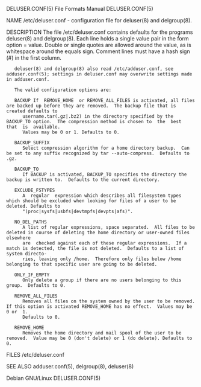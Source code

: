 DELUSER.CONF(5)							      File Formats Manual						       DELUSER.CONF(5)

NAME
       /etc/deluser.conf - configuration file for deluser(8) and delgroup(8).

DESCRIPTION
       The  file  /etc/deluser.conf  contains  defaults for the programs deluser(8) and delgroup(8).  Each line holds a single value pair in the form option =
       value.  Double or single quotes are allowed around the value, as is whitespace around the equals sign.  Comment lines must have a hash sign (#) in  the
       first column.

       deluser(8) and delgroup(8) also read /etc/adduser.conf, see adduser.conf(5); settings in deluser.conf may overwrite settings made in adduser.conf.

       The valid configuration options are:

       BACKUP If  REMOVE_HOME  or REMOVE_ALL_FILES is activated, all files are backed up before they are removed.  The backup file that is created defaults to
	      username.tar(.gz|.bz2) in the directory specified by the BACKUP_TO option.  The compression method is chosen to  the  best  that	is  available.
	      Values may be 0 or 1. Defaults to 0.

       BACKUP_SUFFIX
	      Select compression algorithm for a home directory backup.	 Can be set to any suffix recognized by tar --auto-compress.  Defaults to .gz.

       BACKUP_TO
	      If BACKUP is activated, BACKUP_TO specifies the directory the backup is written to.  Defaults to the current directory.

       EXCLUDE_FSTYPES
	      A	 regular  expression which describes all filesystem types which should be excluded when looking for files of a user to be deleted. Defaults to
	      "(proc|sysfs|usbfs|devtmpfs|devpts|afs)".

       NO_DEL_PATHS
	      A list of regular expressions, space separated.  All files to be deleted in course of deleting the home directory or user-owned files  elsewhere
	      are  checked against each of these regular expressions.  If a match is detected, the file is not deleted.	 Defaults to a list of system directo‐
	      ries, leaving only /home.	 Therefore only files below /home belonging to that specific user are going to be deleted.

       ONLY_IF_EMPTY
	      Only delete a group if there are no users belonging to this group.  Defaults to 0.

       REMOVE_ALL_FILES
	      Removes all files on the system owned by the user to be removed.	If this option is activated REMOVE_HOME has no effect.	Values may be 0 or  1.
	      Defaults to 0.

       REMOVE_HOME
	      Removes the home directory and mail spool of the user to be removed.  Value may be 0 (don't delete) or 1 (do delete). Defaults to 0.

FILES
       /etc/deluser.conf

SEE ALSO
       adduser.conf(5), delgroup(8), deluser(8)

Debian GNU/Linux															       DELUSER.CONF(5)
